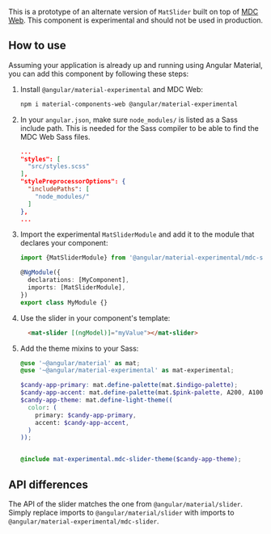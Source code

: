 This is a prototype of an alternate version of `MatSlider` built on top of
[MDC Web](https://github.com/material-components/material-components-web). This component is experimental and should not be used in production.

## How to use
Assuming your application is already up and running using Angular Material, you can add this component by following these steps:

1. Install `@angular/material-experimental` and MDC Web:

   ```bash
   npm i material-components-web @angular/material-experimental
   ```

2. In your `angular.json`, make sure `node_modules/` is listed as a Sass include path. This is
   needed for the Sass compiler to be able to find the MDC Web Sass files.

   ```json
   ...
   "styles": [
     "src/styles.scss"
   ],
   "stylePreprocessorOptions": {
     "includePaths": [
       "node_modules/"
     ]
   },
   ...
   ```

3. Import the experimental `MatSliderModule` and add it to the module that declares your component:

   ```ts
   import {MatSliderModule} from '@angular/material-experimental/mdc-slider';

   @NgModule({
     declarations: [MyComponent],
     imports: [MatSliderModule],
   })
   export class MyModule {}
   ```

4. Use the slider in your component's template:

   ```html
     <mat-slider [(ngModel)]="myValue"></mat-slider>

   ```

5. Add the theme mixins to your Sass:

   ```scss
   @use '~@angular/material' as mat;
   @use '~@angular/material-experimental' as mat-experimental;

   $candy-app-primary: mat.define-palette(mat.$indigo-palette);
   $candy-app-accent: mat.define-palette(mat.$pink-palette, A200, A100, A400);
   $candy-app-theme: mat.define-light-theme((
     color: (
       primary: $candy-app-primary,
       accent: $candy-app-accent,
     )
   ));


   @include mat-experimental.mdc-slider-theme($candy-app-theme);
   ```

## API differences

The API of the slider matches the one from `@angular/material/slider`. Simply replace imports to
`@angular/material/slider` with imports to `@angular/material-experimental/mdc-slider`.
